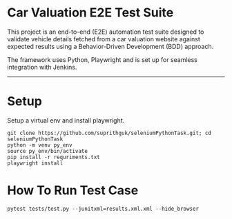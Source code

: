 # **Car Valuation E2E Test Suite**
  This project is an end-to-end (E2E) automation test suite designed to validate vehicle details fetched from a car valuation website against expected results using a Behavior-Driven Development (BDD) approach.

  The framework uses Python, Playwright and is set up for seamless integration with Jenkins.

---

 # Setup

 Setup a virtual env and install playwright.

 ```
 git clone https://github.com/suprithguk/seleniumPythonTask.git; cd seleniumPythonTask
 python -m venv py_env
 source py_env/bin/activate
 pip install -r requriments.txt
 playwright install
 ```

# How To Run Test Case

```
pytest tests/test.py --junitxml=results.xml.xml --hide_browser
```
